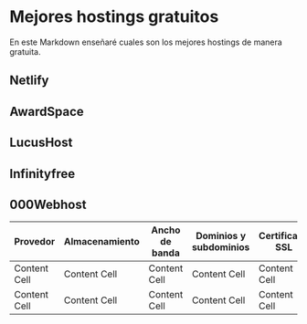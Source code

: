 # Mejores hostings gratuitos

En este Markdown enseñaré cuales son los mejores hostings de manera gratuita.

## Netlify
## AwardSpace
## LucusHost
## Infinityfree
## 000Webhost
| Provedor | Almacenamiento |Ancho de banda| Dominios y subdominios | Certificado SSL |Publicidad|Otras caracteristicas| Enlace| 
| -------------|-------------|-------------|-------------|-------------|-------------|-------------|-------------
| Content Cell  | Content Cell  | Content Cell| Content Cell  | Content Cell  |  Content Cell | Content Cell | Content Cell
| Content Cell  | Content Cell  | Content Cell| Content Cell  | Content Cell  |  Content Cell | Content Cell | Content Cell
